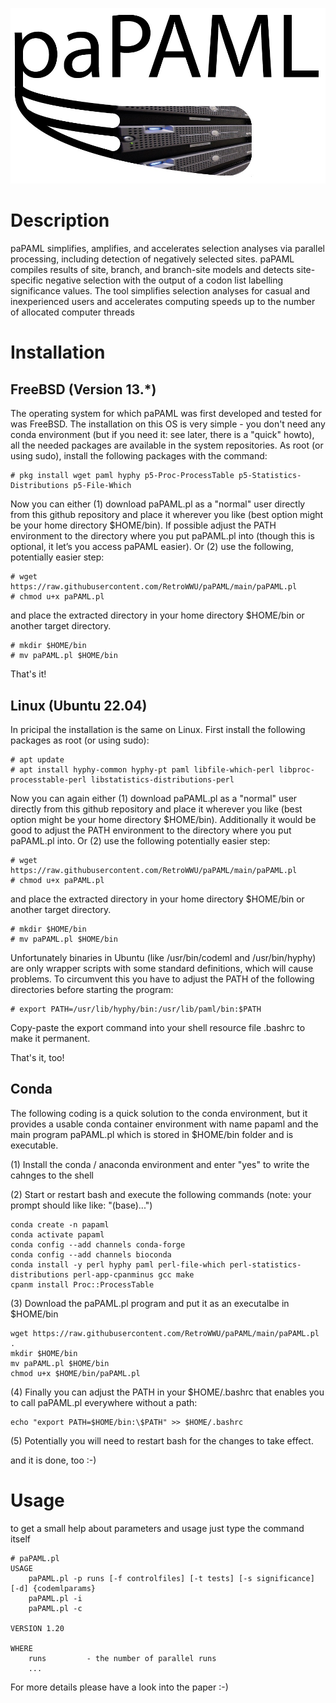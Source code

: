 ![paPAML Logo](https://github.com/RetroWWU/paPAML/blob/main/paPAML.jpg)

# Description

paPAML simplifies, amplifies, and accelerates selection analyses via parallel processing, including detection of negatively selected sites. paPAML compiles results of site, branch, and branch-site models and detects site-specific negative selection with the output of a codon list labelling significance values. The tool simplifies selection analyses for casual and inexperienced users and accelerates computing speeds up to the number of allocated computer threads

# Installation

## FreeBSD (Version 13.*)

The operating system for which paPAML was first developed and tested for was FreeBSD. The installation on this OS is very simple - you don't need any conda environment (but if you need it: see later, there is a "quick" howto), all the needed packages are available in the system repositories. As root (or using sudo), install the following packages with the command:

    # pkg install wget paml hyphy p5-Proc-ProcessTable p5-Statistics-Distributions p5-File-Which

Now you can either (1) download paPAML.pl as a "normal" user directly from this github repository and place it wherever you like (best option might be your home directory $HOME/bin). If possible adjust the PATH environment to the directory where you put paPAML.pl into (though this is optional, it let’s you access paPAML easier). Or (2) use the following, potentially easier step:

    # wget https://raw.githubusercontent.com/RetroWWU/paPAML/main/paPAML.pl
    # chmod u+x paPAML.pl

and place the extracted directory in your home directory $HOME/bin or another target directory.

    # mkdir $HOME/bin
    # mv paPAML.pl $HOME/bin

That's it!

## Linux (Ubuntu 22.04)

In pricipal the installation is the same on Linux. First install the following packages as root (or using sudo):

    # apt update
    # apt install hyphy-common hyphy-pt paml libfile-which-perl libproc-processtable-perl libstatistics-distributions-perl

Now you can again either (1) download paPAML.pl as a "normal" user directly from this github repository and place it wherever you like (best option might be your home directory $HOME/bin). Additionally it would be good to adjust the PATH environment to the directory where you put paPAML.pl into. Or (2) use the following potentially easier step:

    # wget https://raw.githubusercontent.com/RetroWWU/paPAML/main/paPAML.pl
    # chmod u+x paPAML.pl

and place the extracted directory in your home directory $HOME/bin or another target directory. 

    # mkdir $HOME/bin
    # mv paPAML.pl $HOME/bin

Unfortunately binaries in Ubuntu (like /usr/bin/codeml and /usr/bin/hyphy) are only wrapper scripts with some standard definitions, which will cause problems. To circumvent this you have to adjust the PATH of the following directories before starting the program:

    # export PATH=/usr/lib/hyphy/bin:/usr/lib/paml/bin:$PATH

Copy-paste the export command into your shell resource file .bashrc to make it permanent.

That's it, too!

## Conda

The following coding is a quick solution to the conda environment, but it provides a usable conda container environment with name papaml and the main program paPAML.pl which is stored in $HOME/bin folder and is executable.

(1) Install the conda / anaconda environment and enter "yes" to write the cahnges to the shell

(2) Start or restart bash and execute the following commands (note: your prompt should like like: "(base)...")

    conda create -n papaml
    conda activate papaml
    conda config --add channels conda-forge
    conda config --add channels bioconda
    conda install -y perl hyphy paml perl-file-which perl-statistics-distributions perl-app-cpanminus gcc make
    cpanm install Proc::ProcessTable

(3) Download the paPAML.pl program and put it as an executalbe in $HOME/bin

    wget https://raw.githubusercontent.com/RetroWWU/paPAML/main/paPAML.pl .
    mkdir $HOME/bin
    mv paPAML.pl $HOME/bin
    chmod u+x $HOME/bin/paPAML.pl

(4) Finally you can adjust the PATH in your $HOME/.bashrc that enables you to call paPAML.pl everywhere without a path:

    echo "export PATH=$HOME/bin:\$PATH" >> $HOME/.bashrc
    
(5) Potentially you will need to restart bash for the changes to take effect.

and it is done, too :-)

# Usage

to get a small help about parameters and usage just type the command itself

    # paPAML.pl
    USAGE
        paPAML.pl -p runs [-f controlfiles] [-t tests] [-s significance] [-d] {codemlparams}
        paPAML.pl -i
        paPAML.pl -c

    VERSION 1.20

    WHERE
        runs         - the number of parallel runs
        ...

For more details please have a look into the paper :-)
